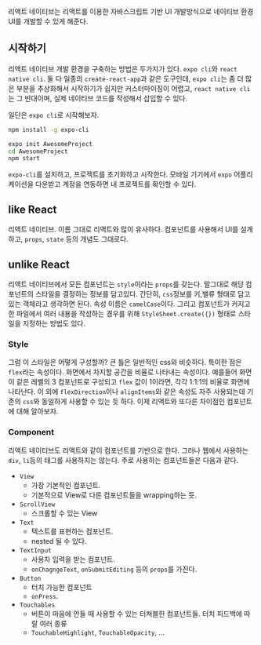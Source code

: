 리액트 네이티브는 리액트를 이용한 자바스크립트 기반 UI 개발방식으로 네이티브 환경 UI를 개발할 수 있게 해준다.

## 시작하기

리액트 네이티브 개발 환경을 구축하는 방법은 두가지가 있다. `expo cli`와 `react native cli`. 둘 다 일종의 `create-react-app`과 같은 도구인데, `expo cli`는 좀 더 많은 부분을 추상화해서 시작하기가 쉽지만 커스터마이징이 어렵고, `react native cli`는 그 반대이며, 실제 네이티브 코드를 작성해서 삽입할 수 있다.

일단은 `expo cli`로 시작해보자.

```bash
npm install -g expo-cli

expo init AwesomeProject
cd AwesomeProject
npm start
```

`expo-cli`를 설치하고, 프로젝트를 초기화하고 시작한다. 모바일 기기에서 `expo` 어플리케이션을 다운받고 계정을 연동하면 내 프로젝트를 확인할 수 있다.

## like React

리액트 네이티브. 이름 그대로 리액트와 많이 유사하다. 컴포넌트를 사용해서 UI를 설계하고, `props`, `state` 등의 개념도 그대로다.

## unlike React

리액트 네이티브에서 모든 컴포넌트는 `style`이라는 `props`를 갖는다. 말그대로 해당 컴포넌트의 스타일을 결정하는 정보를 담고있다. 간단히, `css`정보를 키,밸류 형태로 담고있는 객체라고 생각하면 된다. 속성 이름은 `camelCase`이다. 그리고 컴포넌트가 커지고 한 파일에서 여러 내용을 작성하는 경우를 위해 `StyleSheet.create({})` 형태로 스타일을 지정하는 방법도 있다.

### Style

그럼 이 스타일은 어떻게 구성할까? 큰 틀은 일반적인 css와 비슷하다. 특이한 점은 `flex`라는 속성이다. 화면에서 차지할 공간을 비율로 나타내는 속성이다. 예를들어 화면이 같은 레벨의 3 컴포넌트로 구성되고 `flex` 값이 1이라면, 각각 1:1:1의 비율로 화면에 나타난다. 이 외에 `flexDirection`이나 `alignItems`와 같은 속성도 자주 사용되는데 기존의 `css`와 동일하게 사용할 수 있는 듯 하다. 이제 리액트와 또다른 차이점인 컴포넌트에 대해 알아보자.

### Component

리액트 네이티브도 리액트와 같이 컴포넌트를 기반으로 한다. 그러나 웹에서 사용하는 `div`, `li`등의 태그를 사용하지는 않는다. 주로 사용하는 컴포넌트들은 다음과 같다.

- `View`
    - 가장 기본적인 컴포넌트.
    - 기본적으로 View로 다른 컴포넌트들을 wrapping하는 듯.
- `ScrollView`
    - 스크롤할 수 있는 View
- `Text`
    - 텍스트를 표현하는 컴포넌트. 
    - nested 될 수 있다.
- `TextInput`
    - 사용자 입력을 받는 컴포넌트.
    - `onChagngeText`, `onSubmitEditing` 등의 `props`를 가진다.
- `Button`
    - 터치 가능한 컴포넌트
    - `onPress`.
- `Touchables`
    - 버튼이 마음에 안들 때 사용할 수 있는 터쳐블한 컴포넌트들. 터치 피드백에 따랄 여러 종류
    - `TouchableHighlight`, `TouchableOpacity`, ...